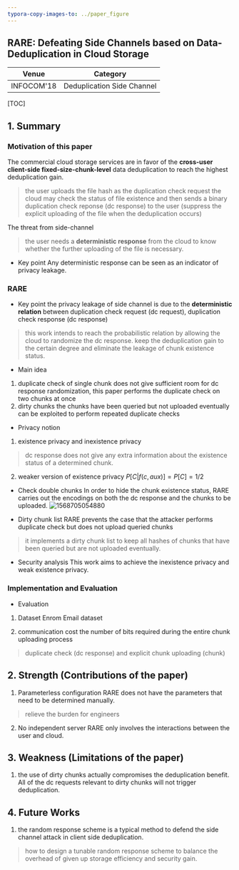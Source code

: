 ```yaml
---
typora-copy-images-to: ../paper_figure
---
```

RARE: Defeating Side Channels based on Data-Deduplication in Cloud Storage
------------------------------------------
|           Venue            |       Category       |
| :------------------------: | :------------------: |
| INFOCOM'18 | Deduplication Side Channel |
[TOC]

## 1. Summary
### Motivation of this paper
The commercial cloud storage services are in favor of the **cross-user client-side fixed-size-chunk-level** data deduplication to reach the highest deduplication gain.
> the user uploads the file hash as the duplication check request
> the cloud may check the status of file existence and then sends a binary duplication check reponse (dc response) to the user (suppress the explicit uploading of the file when the deduplication occurs)

The threat from side-channel 
> the user needs a **deterministic response** from the cloud to know whether the further uploading of the file is necessary.

- Key point
Any deterministic response can be seen as an indicator of privacy leakage.


### RARE
- Key point
the privacy leakage of side channel is due to the **deterministic relation** between duplication check request (dc request), duplication check response (dc response)
> this work intends to reach the probabilistic relation by allowing the cloud to randomize the dc response.
> keep the deduplication gain to the certain degree and eliminate the leakage of chunk existence status.

- Main idea
1. duplicate check of single chunk does not give sufficient room for dc response randomization, this paper performs the duplicate check on two chunks at once
2. dirty chunks
the chunks have been queried but not uploaded eventually can be exploited to perform repeated duplicate checks


- Privacy notion
1. existence privacy and inexistence privacy 
> dc response does not give any extra information about the existence status of a determined chunk.

2. weaker version of existence privacy 
$P[C|f(c,aux)] = P[C] = 1/2$


- Check double chunks 
In order to hide the chunk existence status, RARE carries out the encodings on both the dc response and the chunks to be uploaded.
![1568705054880](../paper_figure/1568705054880.png)


- Dirty chunk list
RARE prevents the case that the attacker performs duplicate check but does not upload queried chunks
> it implements a dirty chunk list to keep all hashes of chunks that have been queried but are not uploaded eventually.


- Security analysis
This work aims to achieve the inexistence privacy and weak existence privacy.

### Implementation and Evaluation
- Evaluation
1. Dataset 
Enrom Email dataset

2. communication cost
the number of bits required during the entire chunk uploading process
> duplicate check (dc response) and explicit chunk uploading (chunk)


## 2. Strength (Contributions of the paper)
1. Parameterless configuration 
RARE does not have the parameters that need to be determined manually.
> relieve the burden for engineers

2. No independent server
RARE only involves the interactions between the user and cloud.


## 3. Weakness (Limitations of the paper)
1. the use of dirty chunks actually compromises the deduplication benefit. All of the dc requests relevant to dirty chunks will not trigger deduplication.


## 4. Future Works
1. the random response scheme is a typical method to defend the side channel attack in client side deduplication.
> how to design a tunable random response scheme to balance the overhead of given up storage efficiency and security gain.
